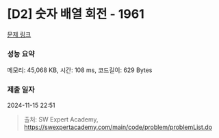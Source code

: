 # [D2] 숫자 배열 회전 - 1961 

[문제 링크](https://swexpertacademy.com/main/code/problem/problemDetail.do?contestProbId=AV5Pq-OKAVYDFAUq) 

### 성능 요약

메모리: 45,068 KB, 시간: 108 ms, 코드길이: 629 Bytes

### 제출 일자

2024-11-15 22:51



> 출처: SW Expert Academy, https://swexpertacademy.com/main/code/problem/problemList.do